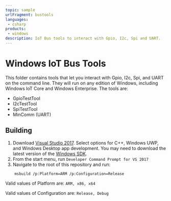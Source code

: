 ```yaml
---
topic: sample
urlFragment: bustools
languages:
 - csharp
products:
 - windows
description: IoT Bus tools to interact with Gpio, I2c, Spi and UART.
---
```


# Windows IoT Bus Tools

This folder contains tools that let you interact with Gpio, I2c, Spi, and UART on the command line. They will run on any edition of Windows, including Windows IoT Core and Windows Enterprise. The tools are:
 - GpioTestTool
 - I2cTestTool
 - SpiTestTool
 - MinComm (UART)
 
## Building

1. Download [Visual Studio 2017](https://www.visualstudio.com/downloads/). Select options for C++, Windows UWP, and Windows Desktop app development. You may need to download the latest version of the [Windows SDK](https://developer.microsoft.com/en-us/windows/downloads/windows-10-sdk).
1. From the start menu, run `Developer Command Prompt for VS 2017`
1. Navigate to the root of this repository and run:

```
    msbuild /p:Platform=ARM /p:Configuration=Release
```

Valid values of Platform are: `ARM, x86, x64`

Valid values of Configuration are: `Release, Debug`
